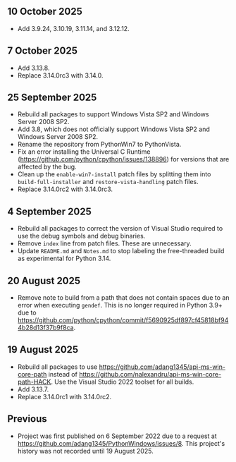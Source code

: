 ## 10 October 2025

- Add 3.9.24, 3.10.19, 3.11.14, and 3.12.12.

## 7 October 2025

- Add 3.13.8.
- Replace 3.14.0rc3 with 3.14.0.

## 25 September 2025

- Rebuild all packages to support Windows Vista SP2 and Windows Server 2008 SP2.
- Add 3.8, which does not officially support Windows Vista SP2 and Windows Server 2008 SP2.
- Rename the repository from PythonWin7 to PythonVista.
- Fix an error installing the Universal C Runtime (https://github.com/python/cpython/issues/138896) for versions that are affected by the bug.
- Clean up the `enable-win7-install` patch files by splitting them into `build-full-installer` and `restore-vista-handling` patch files.
- Replace 3.14.0rc2 with 3.14.0rc3.

## 4 September 2025

- Rebuild all packages to correct the version of Visual Studio required to use the debug symbols and debug binaries.
- Remove `index` line from patch files. These are unnecessary.
- Update `README.md` and `Notes.md` to stop labeling the free-threaded build as experimental for Python 3.14.

## 20 August 2025

- Remove note to build from a path that does not contain spaces due to an error when executing `gendef`. This is no longer required in Python 3.9+ due to https://github.com/python/cpython/commit/f5690925df897cf45818bf944b28d13f37b9f8ca.

## 19 August 2025

- Rebuild all packages to use https://github.com/adang1345/api-ms-win-core-path instead of https://github.com/nalexandru/api-ms-win-core-path-HACK. Use the Visual Studio 2022 toolset for all builds.
- Add 3.13.7.
- Replace 3.14.0rc1 with 3.14.0rc2.

## Previous

- Project was first published on 6 September 2022 due to a request at https://github.com/adang1345/PythonWindows/issues/8. This project's history was not recorded until 19 August 2025.
